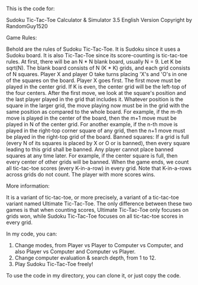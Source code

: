This is the code for:

Sudoku Tic-Tac-Toe Calculator & Simulator 3.5 English Version
Copyright by RandomGuy1520

Game Rules:

Behold are the rules of Sudoku Tic-Tac-Toe. It is Sudoku since it uses a Sudoku board. It is also Tic-Tac-Toe since its score-counting is tic-tac-toe rules.
At first, there will be an N * N blank board, usually N = 9. Let K be sqrt(N). The blank board consists of N (K * K) grids, and each grid consists of N squares.
Player X and player O take turns placing 'X's and 'O's in one of the squares on the board. Player X goes first. The first move must be played in the center grid.
If K is even, the center grid will be the left-top of the four centers. After the first move, we look at the square's position and the last player played in the grid that includes it.
Whatever position is the square in the larger grid, the move playing now must be in the grid with the same position as compared to the whole board.
For example, if the m-th move is played in the center of the board, then the m+1 move must be played in N of the center grid.
For another example, if the n-th move is played in the right-top corner square of any grid, then the n+1 move must be played in the right-top grid of the board.
Banned squares: If a grid is full (every N of its squares is placed by X or O or is banned), then every square leading to this grid shall be banned.
Any player cannot place banned squares at any time later. For example, if the center square is full, then every center of other grids will be banned.
When the game ends, we count all tic-tac-toe scores (every K-in-a-row) in every grid. Note that K-in-a-rows across grids do not count. The player with more scores wins.

More information:

It is a variant of tic-tac-toe, or more precisely, a variant of a tic-tac-toe variant named Ultimate Tic-Tac-Toe.
The only difference between these two games is that when counting scores, Ultimate Tic-Tac-Toe only focuses on grids won, while Sudoku Tic-Tac-Toe focuses on all tic-tac-toe scores in every grid.

In my code, you can:

1. Change modes, from Player vs Player to Computer vs Computer, and also Player vs Computer and Computer vs Player.
2. Change computer evaluation & search depth, from 1 to 12.
3. Play Sudoku Tic-Tac-Toe freely!

To use the code in my directory, you can clone it, or just copy the code.
